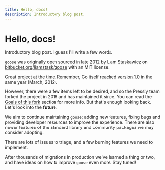```yaml
---
title: Hello, docs!
description: Introductory blog post.
---
```


# Hello, docs!

Introductory blog post. I guess I'll write a few words.

`goose` was originally open sourced in late 2012 by Liam Staskawicz on [bitbucket.org/liamstask/goose](https://bitbucket.org/liamstask/goose) with an MIT license.

Great project at the time. Remember, Go itself reached [version 1.0](https://blog.golang.org/go1) in the same year (March, 2012).

However, there were a few items left to be desired, and so the Pressly team forked the project in 2016 and has maintained it since. You can read the [Goals of this fork](/goose/#goals-of-this-fork) section for more info. But that's enough looking back. Let's look into the **future**.

We aim to continue maintaining `goose`; adding new features, fixing bugs and providing developer resources to improve the experience. There are also newer features of the standard library and community packages we may consider adopting.

There are lots of issues to triage, and a few burning features we need to implement.

After thousands of migrations in production we've learned a thing or two, and have ideas on how to improve `goose` even more. Stay tuned!